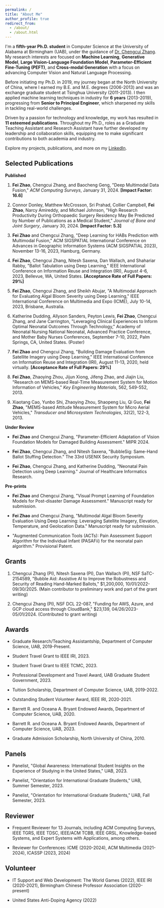 ```yaml
---
permalink: /
title: "About Me"
author_profile: true
redirect_from: 
  - /about/
  - /about.html
---
```



I'm a **fifth-year Ph.D. student** in Computer Science at the University of Alabama at Birmingham (UAB), under the guidance of [Dr. Chengcui Zhang](https://sites.uab.edu/czhang02/). My research interests are focused on **Machine Learning**, **Generative Model**, **Large Vision-Language Foundation Model**, **Parameter-Efficient Fine-Tuning (PEFT)**, and **Cross-modal Generation** with a focus on advancing Computer Vision and Natural Language Processing.

Before initiating my Ph.D. in 2019, my journey began at the North University of China, where I earned my B.E. and M.E. degrees (2006-2013) and was an exchange graduate student at Tsinghua University (2011-2013). I then applied machine learning techniques in industry for **6 years** (2013-2019), progressing from **Senior to Principal Engineer**, which sharpened my skills in tackling real-world challenges.

Driven by a passion for technology and knowledge, my work has resulted in **11 esteemed publications**. Throughout my Ph.D., roles as a Graduate Teaching Assistant and Research Assistant have further developed my leadership and collaboration skills, equipping me to make significant contributions to both academia and industry.

Explore my projects, publications, and more on my [LinkedIn](https://www.linkedin.com/in/fei-zhao-6a762724a/).






## Selected Publications
<!-- ====== -->

**Published**

1. **Fei Zhao**, Chengcui Zhang, and Baocheng Geng, "Deep Multimodal Data Fusion," *ACM Computing Surveys*, January 31, 2024. **[Impact Factor: 16.6]**

2. Connor Donley, Matthew McCrosson, Sri Prahad, Collier Campbell, **Fei Zhao**, Narcy Amireddy, and Michael Johnson, "High Research Productivity During Orthopaedic Surgery Residency May Be Predicted by Number of Publications as a Medical Student," *Journal of Bone and Joint Surgery*, January 30, 2024. **[Impact Factor: 5.3]**

3. **Fei Zhao** and Chengcui Zhang, "Deep Learning for HABs Prediction with Multimodal Fusion," ACM SIGSPATIAL International Conference on Advances in Geographic Information Systems (ACM SIGSPATIAL 2023), November 13-16, 2023, Hamburg, Germany.

4. **Fei Zhao**, Chengcui Zhang, Nitesh Saxena, Dan Wallach, and Shahariar Rabby, "Ballot Tabulation using Deep Learning," IEEE International Conference on Information Reuse and Integration (IRI), August 4-6, 2023, Bellevue, WA, United States. **[Acceptance Rate of Full Papers: 29%]**

5. **Fei Zhao**, Chengcui Zhang, and Sheikh Abujar, "A Multimodal Approach for Evaluating Algal Bloom Severity using Deep Learning," IEEE International Conference on Multimedia and Expo (ICME), July 10-14, 2023, Brisbane, Australia.

6. Katherine Dudding, Allyson Sanders, Peyton Lewis, **Fei Zhao**, Chengcui Zhang, and Jane Carrington, "Leveraging Clinical Experiences to Inform Optimal Neonatal Outcomes Through Technology," Academy of Neonatal Nursing National Neonatal, Advanced Practice Conference, and Mother Baby Nurses Conferences, September 7-10, 2022, Palm Springs, CA, United States. (Poster)

7. **Fei Zhao** and Chengcui Zhang, "Building Damage Evaluation from Satellite Imagery using Deep Learning," IEEE International Conference on Information Reuse and Integration (IRI), August 11-13, 2020, held virtually. **[Acceptance Rate of Full Papers: 29%]**

8. **Fei Zhao**, Zhaoying Zhou, Jijun Xiong, Jifeng Zhao, and Jiajin Liu, "Research on MEMS-based Real-Time Measurement System for Motion Information of Vehicles," *Key Engineering Materials*, 562, 549-552, 2013.

9. Xiaotang Cao, Yunbo Shi, Zhaoying Zhou, Shaopeng Liu, Qi Guo, **Fei Zhao**, "MEMS-based Attitude Measurement System for Micro Aerial Vehicles," *Transducer and Microsystem Technologies*, 32(2), 122-3, 2013.

**Under Review**

- **Fei Zhao** and Chengcui Zhang, "Parameter-Efficient Adaptation of Vision Foundation Models for Damaged Building Assessment." MIPR 2024.


- **Fei Zhao**, Chengcui Zhang, and Nitesh Saxena, "BubbleSig: Same-Hand Ballot Stuffing Detection." The 33rd USENIX Security Symposium.

- **Fei Zhao**, Chengcui Zhang, and Katherine Dudding, "Neonatal Pain Detection using Deep Learning." Journal of Healthcare Informatics Research.

**Pre-prints**

- **Fei Zhao** and Chengcui Zhang, "Visual Prompt Learning of Foundation Models for Post-disaster Damage Assessment." Manuscript ready for submission.

- **Fei Zhao** and Chengcui Zhang, "Multimodal Algal Bloom Severity Evaluation Using Deep Learning: Leveraging Satellite Imagery, Elevation, Temperature, and Geolocation Data." Manuscript ready for submission.

- "Augmented Communication Tools (ACTs): Pain Assessment Support Algorithm for the Individual Infant (PASAFii) for the neonatal pain algorithm." Provisional Patent.


## Grants
<!-- ====== -->


1. Chengcui Zhang (PI), Nitesh Saxena (PI), Dan Wallach (PI), NSF SaTC-2154589, "Bubble Aid: Assistive AI to Improve the Robustness and Security of Reading Hand-Marked Ballots," $1,200,000, 10/01/2022-09/30/2025. (Main contributor to preliminary work and part of the grant writing)

2. Chengcui Zhang (PI), NSF DCL 22-087, "Funding for AWS, Azure, and GCP cloud access through CloudBank," $23,139, 04/26/2023-05/01/2024. (Contributed to grant writing)


## Awards
<!-- ====== -->

- Graduate Research/Teaching Assistantship, Department of Computer Science, UAB, 2019-Present.

- Student Travel Grant to IEEE IRI, 2023.

- Student Travel Grant to IEEE TCMC, 2023.

- Professional Development and Travel Award, UAB Graduate Student Government, 2023.

- Tuition Scholarship, Department of Computer Science, UAB, 2019-2022.

- Outstanding Student Volunteer Award, IEEE IRI, 2020-2021.

- Barrett R. and Oceana A. Bryant Endowed Awards, Department of Computer Science, UAB, 2020.

- Barrett R. and Oceana A. Bryant Endowed Awards, Department of Computer Science, UAB, 2023.

- Graduate Admission Scholarship, North University of China, 2010.

## Panels
<!-- ====== -->

- Panelist, "Global Awareness: International Student Insights on the Experience of Studying in the United States," UAB, 2023.

- Panelist, "Orientation for International Graduate Students," UAB, Summer Semester, 2023.

- Panelist, "Orientation for International Graduate Students," UAB, Fall Semester, 2023.

## Reviewer
<!-- ====== -->

- Frequent Reviewer for 13 Journals, including ACM Computing Surveys, IEEE TGRS, IEEE TDSC, IEEE/ACM TCBB, IEEE GRSL, Knowledge-based Systems, and Expert Systems with Applications, among others.

- Reviewer for Conferences: ICME (2020-2024), ACM Multimedia (2021-2024), ICASSP (2023, 2024)

## Volunteer
<!-- ====== -->

- IT Support and Web Development: The World Games (2022), IEEE IRI (2020-2021), Birmingham Chinese Professor Association (2020-present)

- United States Anti-Doping Agency (2022)


